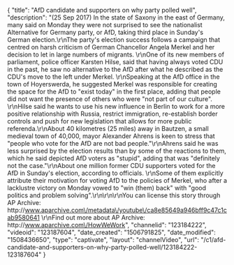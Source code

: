 {
    "title": "AfD candidate and supporters on why party polled well",
    "description": "(25 Sep 2017) In the state of Saxony in the east of Germany, many said on Monday they were not surprised to see the nationalist Alternative for Germany party, or AfD, taking third place in Sunday's German election.\r\nThe party's election success follows a campaign that centred on harsh criticism of German Chancellor Angela Merkel and her decision to let in large numbers of migrants. \r\nOne of its new members of parliament, police officer Karsten Hilse, said that having always voted CDU in the past, he saw no alternative to the AfD after what he described as the CDU's move to the left under Merkel. \r\nSpeaking at the AfD office in the town of Hoyerswerda, he suggested Merkel was responsible for creating the space for the AfD to \"exist today\" in the first place, adding that people did not want the presence of others who were \"not part of our culture\". \r\nHilse said he wants to use his new influence in Berlin to work for a more positive relationship with Russia, restrict immigration, re-establish border controls and push for new legislation that allows for more public referenda.\r\nAbout 40 kilometres (25 miles) away in Bautzen, a small medieval town of 40,000, mayor Alexander Ahrens is keen to stress that \"people who vote for the AfD are not bad people.\"\r\nAhrens said he was less surprised by the election results than by some of the reactions to them, which he said depicted AfD voters as \"stupid\", adding that was \"definitely not the case.\"\r\nAbout one million former CDU supporters voted for the AfD in Sunday's election, according to officials. \r\nSome of them explicitly attribute their motivation for voting AfD to the policies of Merkel, who after a lacklustre victory on Monday vowed to \"win (them) back\" with \"good politics and problem solving\".\r\n\r\n\r\nYou can license this story through AP Archive: http:\/\/www.aparchive.com\/metadata\/youtube\/ca8e85649a946bff9c47c1cab9580641 \r\nFind out more about AP Archive: http:\/\/www.aparchive.com\/HowWeWork",
    "channelid": "123184222",
    "videoid": "123187604",
    "date_created": "1506791825",
    "date_modified": "1508436650",
    "type": "captivate",
    "layout": "channelVideo",
    "url": "\/c1\/afd-candidate-and-supporters-on-why-party-polled-well\/123184222-123187604"
}